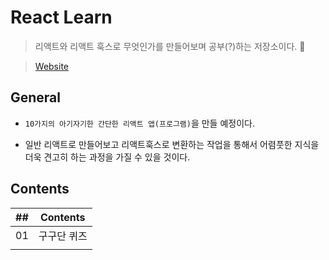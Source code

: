 # React Learn

> 리액트와 리액트 훅스로 무엇인가를 만들어보며 공부(?)하는 저장소이다. 🚀

> [Website](https://jjanmo.github.io/reactlearn/)

## General

-   `10가지의 아기자기한 간단한 리액트 앱(프로그램)`을 만들 예정이다.

-   일반 리액트로 만들어보고 리액트훅스로 변환하는 작업을 통해서 어렴풋한 지식을 더욱 견고히 하는 과정을 가질 수 있을 것이다.

## Contents

| ##  |  Contents   |
| :-: | :---------: |
| 01  | 구구단 퀴즈 |
|     |             |
